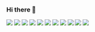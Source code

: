 ### Hi there 👋
<img src="https://img.shields.io/badge/javascript-yellow?style=flat&logo=javascript&logoColor=white"/>
<img src="https://img.shields.io/badge/HTML5-red?style=flat&logo=HTML5&logoColor=white"/>
<img src="https://img.shields.io/badge/CSS3-blue?style=flat&logo=CSS3&logoColor=white"/>
<img src="https://img.shields.io/badge/Sass-#CC6699?style=flat&logo=Sass&logoColor=white"/>
<img src="https://img.shields.io/badge/jQuery-#3C467D?style=flat&logo=jQuery&logoColor=white"/>
<img src="https://img.shields.io/badge/React-61DAFB?style=flat&logo=React&logoColor=white"/>
<img src="https://img.shields.io/badge/Vue-#60BD89?style=flat&logo=Vue&logoColor=white"/>
<img src="https://img.shields.io/badge/Bootstrap-#46649B?style=flat&logo=Bootstrap&logoColor=white"/>
<img src="https://img.shields.io/badge/Wordpress-#787878?style=flat&logo=Wordpress&logoColor=white"/>
<img src="https://img.shields.io/badge/PHP-#4169E1?style=flat&logo=PHP&logoColor=white"/>
<img src="https://img.shields.io/badge/mySQL-#FF82FF?style=flat&logo=mySQL&logoColor=white"/>


<!--
**YJMOON94/YJMOON94** is a ✨ _special_ ✨ repository because its `README.md` (this file) appears on your GitHub profile.

Here are some ideas to get you started:

- 🔭 I’m currently working on ...
- 🌱 I’m currently learning ...
- 👯 I’m looking to collaborate on ...
- 🤔 I’m looking for help with ...
- 💬 Ask me about ...
- 📫 How to reach me: ...
- 😄 Pronouns: ...
- ⚡ Fun fact: ...
-->
